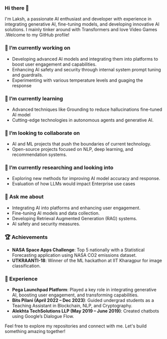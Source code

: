 ### Hi there 👋

I'm Laksh, a passionate AI enthusiast and developer with experience in integrating generative AI, fine-tuning models, and developing innovative AI solutions. I mainly tinker around with Transformers and love Video Games .Welcome to my GitHub profile!

### 🔭 I’m currently working on
- Developing advanced AI models and integrating them into platforms to boost user engagement and capabilities.
- Enhancing AI safety and security through internal system prompt tuning and guardrails.
- Experimenting with various temperature levels and guaging the response 

### 🌱 I’m currently learning
- Advanced techniques like Grounding to reduce hallucinations fine-tuned AI model
- Cutting-edge technologies in autonomous agents and generative AI.

### 👯 I’m looking to collaborate on
- AI and ML projects that push the boundaries of current technology.
- Open-source projects focused on NLP, deep learning, and recommendation systems.

### 🤔 I’m currently researching and looking into 
- Exploring new methods for improving AI model accuracy and response.
- Evaluation of how LLMs would impact Enterprise use cases 

### 💬 Ask me about
- Integrating AI into platforms and enhancing user engagement.
- Fine-tuning AI models and data collection.
- Developing Retrieval Augmented Generation (RAG) systems.
- AI safety and security measures.

### 🏆 Achievements
- **NASA Space Apps Challenge**: Top 5 nationally with a Statistical Forecasting application using NASA CO2 emissions dataset.
- **UTKRAANTI-18**: Winner of the ML hackathon at IIT Kharagpur for image classification.

### 💼 Experience
- **Pega Launchpad Platform**: Played a key role in integrating generative AI, boosting user engagement, and transforming capabilities.
- **Bits Pilani (April 2022 – Dec 2023)**: Guided undergrad students as a Teaching Assistant in Blockchain, NLP, and Cryptography.
- **Alekhta TechSolutions LLP (May 2019 – June 2019)**: Created chatbots using Google’s Dialogue Flow.

Feel free to explore my repositories and connect with me. Let's build something amazing together!
